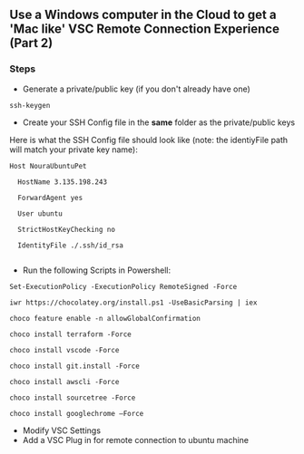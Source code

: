 ## Use a Windows computer in the Cloud to get a 'Mac like' VSC Remote Connection Experience (Part 2)


### Steps

* Generate a private/public key (if you don't already have one)

```` ssh-keygen ````

* Create your SSH Config file in the **same** folder as the private/public keys

Here is what the SSH Config file should look like (note: the identiyFile path will match your private key name):

````
Host NouraUbuntuPet

  HostName 3.135.198.243

  ForwardAgent yes

  User ubuntu

  StrictHostKeyChecking no

  IdentityFile ./.ssh/id_rsa 
  
````

* Run the following Scripts in Powershell:

````
Set-ExecutionPolicy -ExecutionPolicy RemoteSigned -Force

iwr https://chocolatey.org/install.ps1 -UseBasicParsing | iex

choco feature enable -n allowGlobalConfirmation

choco install terraform -Force

choco install vscode -Force

choco install git.install -Force

choco install awscli -Force

choco install sourcetree -Force

choco install googlechrome –Force

````

* Modify VSC Settings 
* Add a VSC Plug in for remote connection to ubuntu machine